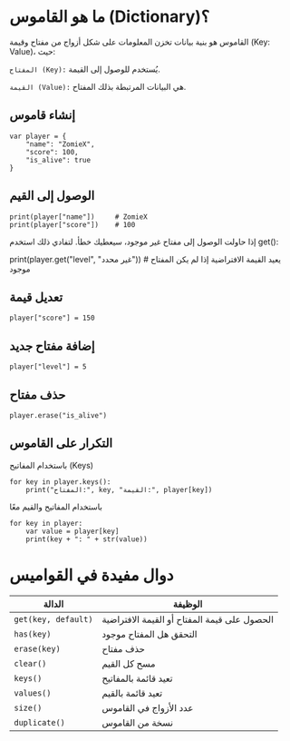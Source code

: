 # ما هو القاموس (Dictionary)؟

القاموس هو بنية بيانات تخزن المعلومات على شكل أزواج من مفتاح وقيمة (Key: Value)، حيث:

``المفتاح (Key):`` يُستخدم للوصول إلى القيمة.

``القيمة (Value):`` هي البيانات المرتبطة بذلك المفتاح.

## إنشاء قاموس
<div dir="ltr">

```
var player = {
    "name": "ZomieX",
    "score": 100,
    "is_alive": true
}
```
</div>

## الوصول إلى القيم
<div dir="ltr">

```
print(player["name"])     # ZomieX
print(player["score"])    # 100
```
</div>

إذا حاولت الوصول إلى مفتاح غير موجود، سيعطيك خطأ. لتفادي ذلك استخدم get():

print(player.get("level", "غير محدد"))  # يعيد القيمة الافتراضية إذا لم يكن المفتاح موجود

## تعديل قيمة
<div dir="ltr">

```
player["score"] = 150
```
</div>

## إضافة مفتاح جديد
<div dir="ltr">

```
player["level"] = 5
```
</div>

## حذف مفتاح
<div dir="ltr">

```
player.erase("is_alive")
```
</div>

## التكرار على القاموس
باستخدام المفاتيح (Keys)
<div dir="ltr">

```
for key in player.keys():
    print("المفتاح:", key, "القيمة:", player[key])
```
</div>

باستخدام المفاتيح والقيم معًا
<div dir="ltr">

```
for key in player:
    var value = player[key]
    print(key + ": " + str(value))
```
</div> 

# دوال مفيدة في القواميس
| الدالة              | الوظيفة                                      |
| ------------------- | -------------------------------------------- |
| `get(key, default)` | الحصول على قيمة المفتاح أو القيمة الافتراضية |
| `has(key)`          | التحقق هل المفتاح موجود                      |
| `erase(key)`        | حذف مفتاح                                    |
| `clear()`           | مسح كل القيم                                 |
| `keys()`            | تعيد قائمة بالمفاتيح                         |
| `values()`          | تعيد قائمة بالقيم                            |
| `size()`            | عدد الأزواج في القاموس                       |
| `duplicate()`       | نسخة من القاموس                              |

